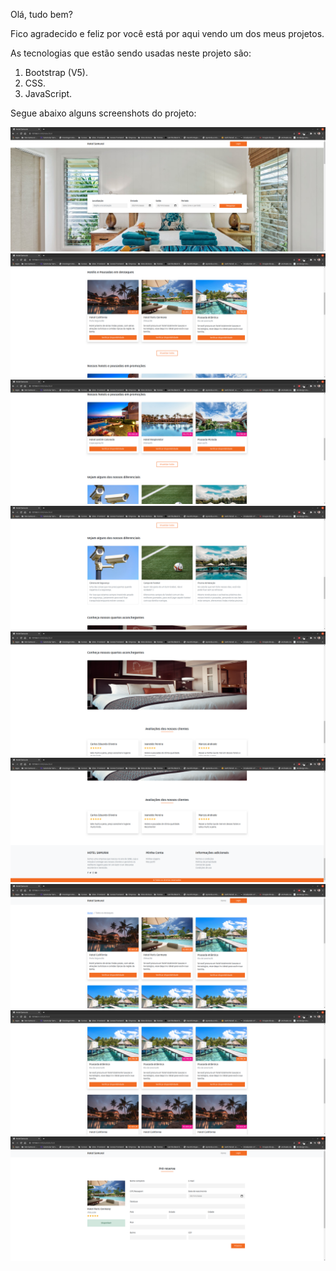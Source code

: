 Olá, tudo bem?

Fico agradecido e feliz por você está por aqui vendo um dos meus projetos.


As tecnologias que estão sendo usadas neste projeto são:

1. Bootstrap (V5).
2. CSS.
3. JavaScript.

Segue abaixo alguns screenshots do projeto:

![Hotel Samurai](./assets/img/screenshots/home-01.png)
![Hotel Samurai](./assets/img/screenshots/home-02.png)
![Hotel Samurai](./assets/img/screenshots/home-03.png)
![Hotel Samurai](./assets/img/screenshots/home-04.png)
![Hotel Samurai](./assets/img/screenshots/home-05.png)
![Hotel Samurai](./assets/img/screenshots/home-06.png)
![Hotel Samurai](./assets/img/screenshots/all-01.png)
![Hotel Samurai](./assets/img/screenshots/all-02.png)
![Hotel Samurai](./assets/img/screenshots/available-01.png)

